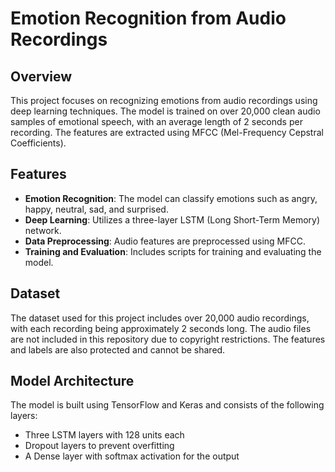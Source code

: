 # Emotion Recognition from Audio Recordings

## Overview

This project focuses on recognizing emotions from audio recordings using deep learning techniques. The model is trained on over 20,000 clean audio samples of emotional speech, with an average length of 2 seconds per recording. The features are extracted using MFCC (Mel-Frequency Cepstral Coefficients).

## Features

- **Emotion Recognition**: The model can classify emotions such as angry, happy, neutral, sad, and surprised.
- **Deep Learning**: Utilizes a three-layer LSTM (Long Short-Term Memory) network.
- **Data Preprocessing**: Audio features are preprocessed using MFCC.
- **Training and Evaluation**: Includes scripts for training and evaluating the model.

## Dataset

The dataset used for this project includes over 20,000 audio recordings, with each recording being approximately 2 seconds long. The audio files are not included in this repository due to copyright restrictions. The features and labels are also protected and cannot be shared.

## Model Architecture

The model is built using TensorFlow and Keras and consists of the following layers:
- Three LSTM layers with 128 units each
- Dropout layers to prevent overfitting
- A Dense layer with softmax activation for the output
